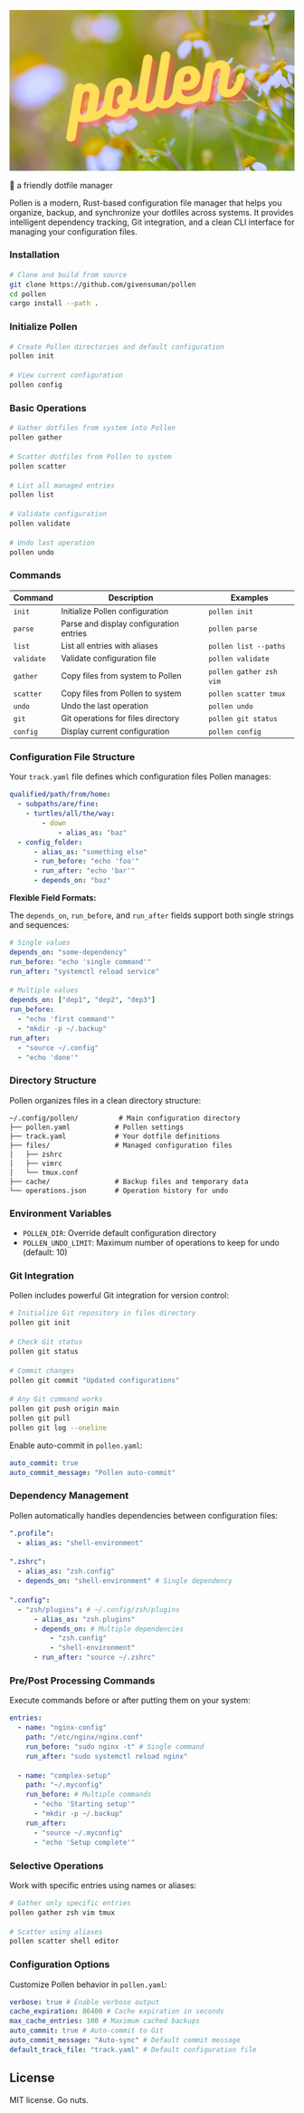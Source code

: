 ![logo](/assets/pollen.png)

🐝 a friendly dotfile manager

Pollen is a modern, Rust-based configuration file manager that helps you organize, backup, and synchronize your dotfiles across systems. It provides intelligent dependency tracking, Git integration, and a clean CLI interface for managing your configuration files.

### Installation

```bash
# Clone and build from source
git clone https://github.com/givensuman/pollen
cd pollen
cargo install --path .
```

### Initialize Pollen

```bash
# Create Pollen directories and default configuration
pollen init

# View current configuration
pollen config
```

### Basic Operations

```bash
# Gather dotfiles from system into Pollen
pollen gather

# Scatter dotfiles from Pollen to system
pollen scatter

# List all managed entries
pollen list

# Validate configuration
pollen validate

# Undo last operation
pollen undo
```

### Commands

| Command    | Description                             | Examples                |
| ---------- | --------------------------------------- | ----------------------- |
| `init`     | Initialize Pollen configuration         | `pollen init`           |
| `parse`    | Parse and display configuration entries | `pollen parse`          |
| `list`     | List all entries with aliases           | `pollen list --paths`   |
| `validate` | Validate configuration file             | `pollen validate`       |
| `gather`   | Copy files from system to Pollen        | `pollen gather zsh vim` |
| `scatter`  | Copy files from Pollen to system        | `pollen scatter tmux`   |
| `undo`     | Undo the last operation                 | `pollen undo`           |
| `git`      | Git operations for files directory      | `pollen git status`     |
| `config`   | Display current configuration           | `pollen config`         |

### Configuration File Structure

Your `track.yaml` file defines which configuration files Pollen manages:

```yaml
qualified/path/from/home:
  - subpaths/are/fine:
    - turtles/all/the/way:
        - down
            - alias_as: "baz"
  - config_folder:
      - alias_as: "something else"
      - run_before: "echo 'foo'"
      - run_after: "echo 'bar'"
      - depends_on: "baz"
```

**Flexible Field Formats:**

The `depends_on`, `run_before`, and `run_after` fields support both single strings and sequences:

```yaml
# Single values
depends_on: "some-dependency"
run_before: "echo 'single command'"
run_after: "systemctl reload service"

# Multiple values
depends_on: ["dep1", "dep2", "dep3"]
run_before:
  - "echo 'first command'"
  - "mkdir -p ~/.backup"
run_after:
  - "source ~/.config"
  - "echo 'done'"
```

### Directory Structure

Pollen organizes files in a clean directory structure:

```
~/.config/pollen/          # Main configuration directory
├── pollen.yaml           # Pollen settings
├── track.yaml            # Your dotfile definitions
├── files/                # Managed configuration files
│   ├── zshrc
│   ├── vimrc
│   └── tmux.conf
├── cache/                # Backup files and temporary data
└── operations.json       # Operation history for undo
```

### Environment Variables

- `POLLEN_DIR`: Override default configuration directory
- `POLLEN_UNDO_LIMIT`: Maximum number of operations to keep for undo (default: 10)

### Git Integration

Pollen includes powerful Git integration for version control:

```bash
# Initialize Git repository in files directory
pollen git init

# Check Git status
pollen git status

# Commit changes
pollen git commit "Updated configurations"

# Any Git command works
pollen git push origin main
pollen git pull
pollen git log --oneline
```

Enable auto-commit in `pollen.yaml`:

```yaml
auto_commit: true
auto_commit_message: "Pollen auto-commit"
```

### Dependency Management

Pollen automatically handles dependencies between configuration files:

```yaml
".profile":
  - alias_as: "shell-environment"

".zshrc":
  - alias_as: "zsh.config"
  - depends_on: "shell-environment" # Single dependency

".config":
  - "zsh/plugins": # ~/.config/zsh/plugins
      - alias_as: "zsh.plugins"
      - depends_on: # Multiple dependencies
          - "zsh.config"
          - "shell-environment"
      - run_after: "source ~/.zshrc"
```

### Pre/Post Processing Commands

Execute commands before or after putting them on your system:

```yaml
entries:
  - name: "nginx-config"
    path: "/etc/nginx/nginx.conf"
    run_before: "sudo nginx -t" # Single command
    run_after: "sudo systemctl reload nginx"

  - name: "complex-setup"
    path: "~/.myconfig"
    run_before: # Multiple commands
      - "echo 'Starting setup'"
      - "mkdir -p ~/.backup"
    run_after:
      - "source ~/.myconfig"
      - "echo 'Setup complete'"
```

### Selective Operations

Work with specific entries using names or aliases:

```bash
# Gather only specific entries
pollen gather zsh vim tmux

# Scatter using aliases
pollen scatter shell editor
```

### Configuration Options

Customize Pollen behavior in `pollen.yaml`:

```yaml
verbose: true # Enable verbose output
cache_expiration: 86400 # Cache expiration in seconds
max_cache_entries: 100 # Maximum cached backups
auto_commit: true # Auto-commit to Git
auto_commit_message: "Auto-sync" # Default commit message
default_track_file: "track.yaml" # Default configuration file
```

## License

MIT license. Go nuts.
